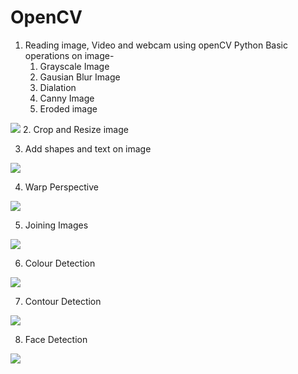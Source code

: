 # OpenCV
 1. Reading image, Video and webcam using openCV Python
  Basic operations on image-
      1. Grayscale Image
      2. Gausian Blur Image
      3. Dialation
      4. Canny Image
      5. Eroded image
    
<img src = "https://github.com/pratikshasancheti14/OpenCV/blob/main/Screenshots/BasicCV2.png">
2. Crop and Resize image

3. Add shapes and text on image

<img src="https://github.com/pratikshasancheti14/OpenCV/blob/main/Screenshots/ShapesText.png">

4. Warp Perspective

<img src = "https://github.com/pratikshasancheti14/OpenCV/blob/main/Screenshots/WarpPerspective.png">

5. Joining Images

<img src = "https://github.com/pratikshasancheti14/OpenCV/blob/main/Screenshots/JoiningImages.png">

6. Colour Detection

<img src = "https://github.com/pratikshasancheti14/OpenCV/blob/main/Screenshots/ColourDetection.png">

7. Contour Detection

<img src = "https://github.com/pratikshasancheti14/OpenCV/blob/main/Screenshots/ContourDetection.png">

8. Face Detection

<img src = "https://github.com/pratikshasancheti14/OpenCV/blob/main/Screenshots/FaceDetection.png">
